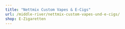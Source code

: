 ```yaml
---
title: "Nettmix Custom Vapes & E-Cigs"
url: /middle-river/nettmix-custom-vapes-und-e-cigs/
shop: E-Zigaretten
---
```

